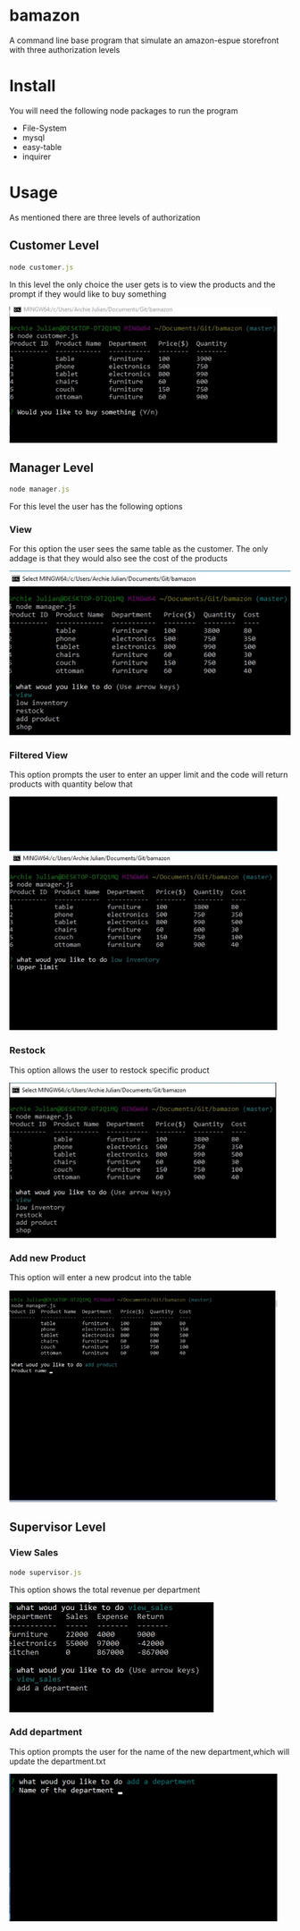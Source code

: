 # bamazon

A command line base program that simulate an amazon-espue storefront with three authorization levels

# Install

You will need the following node packages to run the program

+ File-System  
+ mysql
+ easy-table
+ inquirer


# Usage

As mentioned there are three levels of authorization 

## Customer Level

  ``` javascript 
node customer.js
 ```

In this level the only choice the user gets is to view the products and the prompt if they would like to buy something

![example](images/cutomer.gif)

## Manager Level

  ``` javascript 
node manager.js
 ```

For this level the user has the following options

### View
For this option the user sees the same table as the customer. The only addage is that they would also see the cost of the products

![example](images/manager_view.jpg)

### Filtered View
This option prompts the user to enter an upper limit and the code will return products with quantity below that

![example](images/low_inventory.gif)

### Restock
This option allows the user to restock specific product

![example](images/restock.gif)

### Add new Product
This option will enter a new prodcut into the table

![example](images/add_product.gif)

## Supervisor Level

### View Sales

  ``` javascript 
node supervisor.js
 ```

This option shows the total revenue per department

![example](images/salesview.jpg)

### Add department

This option prompts the user for the name of the new department,which will update the department.txt

![example](images/add_department.gif)


